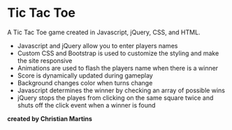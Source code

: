 <html>

<body>
    <h1>Tic Tac Toe</h1>
    <p>A Tic Tac Toe game created in Javascript, jQuery, CSS, and HTML.</p>
    <ul>
        <li>Javascript and jQuery allow you to enter players names</li>
        <li>Custom CSS and Bootstrap is used to customize the styling and make the site responsive</li>
        <li>Animations are used to flash the players name when there is a winner</li>
        <li>Score is dynamically updated during gameplay</li>
        <li>Background changes color when turns change</li>
        <li>Javascript determines the winner by checking an array of possible wins</li>
        <li>jQuery stops the playes from clicking on the same square twice and shuts off the click event when a winner
            is found</li>
    </ul>
    <p><strong>created by Christian Martins</strong></p>

</body>

</html>
